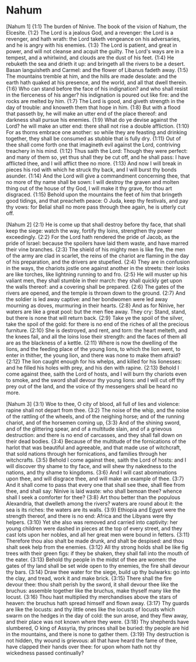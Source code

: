 # Nahum

[Nahum 1]
{1:1} The burden of Ninive. The book of the vision of Nahum, the Elcesite.
{1:2} The Lord is a jealous God, and a revenger: the Lord is a revenger, and hath wrath: the Lord taketh vengeance on his adversaries, and he is angry with his enemies.
{1:3} The Lord is patient, and great in power, and will not cleanse and acquit the guilty. The Lord's ways are in a tempest, and a whirlwind, and clouds are the dust of his feet.
{1:4} He rebuketh the sea and drieth it up: and bringeth all the rivers to be a desert. Basan languisheth and Carmel: and the flower of Libanus fadeth away.
{1:5} The mountains tremble at him, and the hills are made desolate: and the earth hath quaked at his presence, and the world, and all that dwell therein.
{1:6} Who can stand before the face of his indignation? and who shall resist in the fierceness of his anger? his indignation is poured out like fire: and the rocks are melted by him.
{1:7} The Lord is good, and giveth strength in the day of trouble: and knoweth them that hope in him.
{1:8} But with a flood that passeth by, he will make an utter end of the place thereof: and darkness shall pursue his enemies.
{1:9} What do ye devise against the Lord? he will make an utter end: there shall not rise a double affliction.
{1:10} For as thorns embrace one another: so while they are feasting and drinking together, they shall be consumed as stubble that is fully dry.
{1:11} Out of thee shall come forth one that imagineth evil against the Lord, contriving treachery in his mind.
{1:12} Thus saith the Lord: Though they were perfect: and many of them so, yet thus shall they be cut off, and he shall pass: I have afflicted thee, and I will afflict thee no more.
{1:13} And now I will break in pieces his rod with which he struck thy back, and I will burst thy bonds asunder.
{1:14} And the Lord will give a commandment concerning thee, that no more of thy name shall be sown: I will destroy the graven and molten thing out of the house of thy God, I will make it thy grave, for thou art disgraced.
{1:15} Behold upon the mountains the feet of him that bringeth good tidings, and that preacheth peace: O Juda, keep thy festivals, and pay thy vows: for Belial shall no more pass through thee again, he is utterly cut off.

[Nahum 2]
{2:1} He is come up that shall destroy before thy face, that shall keep the siege: watch the way, fortify thy loins, strengthen thy power exceedingly.
{2:2} For the Lord hath rendered the pride of Jacob, as the pride of Israel: because the spoilers have laid them waste, and have marred their vine branches.
{2:3} The shield of his mighty men is like fire, the men of the army are clad in scarlet, the reins of the chariot are flaming in the day of his preparation, and the drivers are stupefied.
{2:4} They are in confusion in the ways, the chariots jostle one against another in the streets: their looks are like torches, like lightning running to and fro.
{2:5} He will muster up his valiant men, they shall stumble in their march: they shall quickly get upon the walls thereof: and a covering shall be prepared.
{2:6} The gates of the rivers are opened, and the temple is thrown down to the ground.
{2:7} And the soldier is led away captive: and her bondwomen were led away mourning as doves, murmuring in their hearts.
{2:8} And as for Ninive, her waters are like a great pool: but the men flee away. They cry: Stand, stand, but there is none that will return back.
{2:9} Take ye the spoil of the silver, take the spoil of the gold: for there is no end of the riches of all the precious furniture.
{2:10} She is destroyed, and rent, and torn: the heart melteth, and the knees fail, and all the loins lose their strength: and the faces of them all are as the blackness of a kettle.
{2:11} Where is now the dwelling of the lions, and the feeding place of the young lions, to which the lion went, to enter in thither, the young lion, and there was none to make them afraid?
{2:12} The lion caught enough for his whelps, and killed for his lionesses: and he filled his holes with prey, and his den with rapine.
{2:13} Behold I come against thee, saith the Lord of hosts, and I will burn thy chariots even to smoke, and the sword shall devour thy young lions: and I will cut off thy prey out of the land, and the voice of thy messengers shall be heard no more.

[Nahum 3]
{3:1} Woe to thee, O city of blood, all full of lies and violence: rapine shall not depart from thee.
{3:2} The noise of the whip, and the noise of the rattling of the wheels, and of the neighing horse; and of the running chariot, and of the horsemen coming up,
{3:3} And of the shining sword, and of the glittering spear, and of a multitude slain, and of a grievous destruction: and there is no end of carcasses, and they shall fall down on their dead bodies.
{3:4} Because of the multitude of the fornications of the harlot that was beautiful and agreeable, and that made use of witchcraft, that sold nations through her fornications, and families through her witchcrafts.
{3:5} Behold I come against thee, saith the Lord of hosts: and I will discover thy shame to thy face, and will shew thy nakedness to the nations, and thy shame to kingdoms.
{3:6} And I will cast abominations upon thee, and will disgrace thee, and will make an example of thee.
{3:7} And it shall come to pass that every one that shall see thee, shall flee from thee, and shall say: Ninive is laid waste: who shall bemoan thee? whence shall I seek a comforter for thee?
{3:8} Art thou better than the populous Alexandria, that dwelleth among the rivers? waters are round about it: the sea is its riches: the waters are its walls.
{3:9} Ethiopia and Egypt were the strength thereof, and there is no end: Africa and the Libyans were thy helpers.
{3:10} Yet she also was removed and carried into captivity: her young children were dashed in pieces at the top of every street, and they cast lots upon her nobles, and all her great men were bound in fetters.
{3:11} Therefore thou also shalt be made drunk, and shalt be despised: and thou shalt seek help from the enemies.
{3:12} All thy strong holds shall be like fig trees with their green figs: if they be shaken, they shall fall into the mouth of the eater.
{3:13} Behold thy people in the midst of thee are women: the gates of thy land shall be set wide open to thy enemies, the fire shall devour thy bars.
{3:14} Draw thee water for the siege, build up thy bulwarks: go into the clay, and tread, work it and make brick.
{3:15} There shall the fire devour thee: thou shalt perish by the sword, it shall devour thee like the bruchus: assemble together like the bruchus, make thyself many like the locust.
{3:16} Thou hast multiplied thy merchandises above the stars of heaven: the bruchus hath spread himself and flown away.
{3:17} Thy guards are like the locusts: and thy little ones like the locusts of locusts which swarm on the hedges in the day of cold: the sun arose, and they flew away, and their place was not known where they were.
{3:18} Thy shepherds have slumbered, O king of Assyria, thy princes shall be buried: thy people are hid in the mountains, and there is none to gather them.
{3:19} Thy destruction is not hidden, thy wound is grievous: all that have heard the fame of thee, have clapped their hands over thee: for upon whom hath not thy wickedness passed continually?